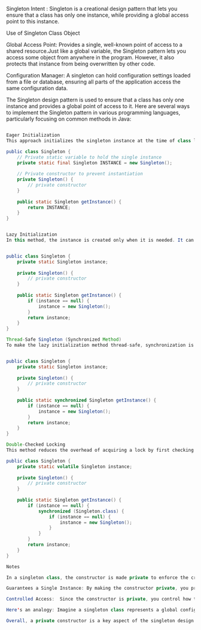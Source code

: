 Singleton
Intent : Singleton is a creational design pattern that lets you ensure that a class has only one instance, while providing a global access point to this instance.

Use of Singleton Class Object 

Global Access Point: Provides a single, well-known point of access to a shared resource.Just like a global variable, the Singleton pattern lets you access some object from anywhere in the program. However, it also protects that instance from being overwritten by other code.

Configuration Manager: A singleton can hold configuration settings loaded from a file or database, ensuring all parts of the application access the same configuration data.

The Singleton design pattern is used to ensure that a class has only one instance and provides a global point of access to it. Here are several ways to implement the Singleton pattern in various programming languages, particularly focusing on common methods in Java:

```java

Eager Initialization
This approach initializes the singleton instance at the time of class loading. It is simple but might lead to resource wastage if the instance is not used.

public class Singleton {
    // Private static variable to hold the single instance
    private static final Singleton INSTANCE = new Singleton();
    
    // Private constructor to prevent instantiation
    private Singleton() {
        // private constructor
    }
    
    public static Singleton getInstance() {
        return INSTANCE;
    }
}


Lazy Initialization
In this method, the instance is created only when it is needed. It can be problematic in a multi-threaded environment.


public class Singleton {
    private static Singleton instance;
    
    private Singleton() {
        // private constructor
    }
    
    public static Singleton getInstance() {
        if (instance == null) {
            instance = new Singleton();
        }
        return instance;
    }
}

Thread-Safe Singleton (Synchronized Method)
To make the lazy initialization method thread-safe, synchronization is added to the getInstance method.


public class Singleton {
    private static Singleton instance;
    
    private Singleton() {
        // private constructor
    }
    
    public static synchronized Singleton getInstance() {
        if (instance == null) {
            instance = new Singleton();
        }
        return instance;
    }
}

Double-Checked Locking
This method reduces the overhead of acquiring a lock by first checking the instance without synchronization.

public class Singleton {
    private static volatile Singleton instance;
    
    private Singleton() {
        // private constructor
    }
    
    public static Singleton getInstance() {
        if (instance == null) {
            synchronized (Singleton.class) {
                if (instance == null) {
                    instance = new Singleton();
                }
            }
        }
        return instance;
    }
}

Notes

In a singleton class, the constructor is made private to enforce the creation of only one instance of the class throughout the program. Here's why this is important:

Guarantees a Single Instance: By making the constructor private, you prevent any other part of your code from directly creating a new instance using the new keyword. This ensures that there's only one object ever created for that class.

Controlled Access:  Since the constructor is private, you control how the instance is created. Typically, a static method is provided within the class to retrieve the single instance. This allows you to manage the object's lifecycle and initialization process.

Here's an analogy: Imagine a singleton class represents a global configuration manager. You only want one configuration to exist, and making the constructor private ensures you have a single point of access and control over it.

Overall, a private constructor is a key aspect of the singleton design pattern. It enforces the core principle of having just one instance and provides a controlled way to access it.